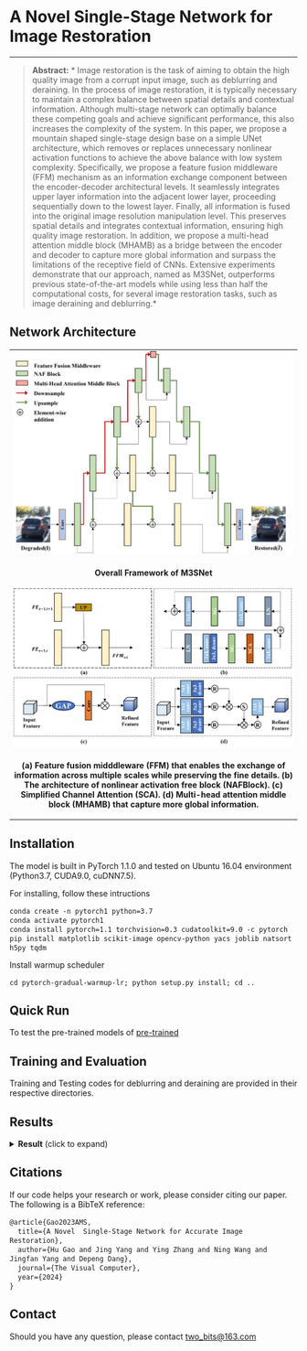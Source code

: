 

# A Novel Single-Stage Network for Image Restoration

<!-- [![paper](https://img.shields.io/badge/arXiv-Paper-brightgreen)](http://arxiv.org/abs/2302.09554) -->
<hr />


> **Abstract:** * Image restoration is the task of aiming to obtain the high quality image from a corrupt input image, such as deblurring and
deraining. In the process of image restoration, it is typically necessary to maintain a complex balance between spatial details and
contextual information. Although multi-stage network can optimally
balance these competing goals and achieve significant performance,
this also increases the complexity of the system. In this paper, we
propose a mountain shaped single-stage design base on a simple UNet architecture, which removes or replaces unnecessary nonlinear
activation functions to achieve the above balance with low system
complexity. Specifically, we propose a feature fusion middleware
(FFM) mechanism as an information exchange component between
the encoder-decoder architectural levels. It seamlessly integrates upper layer information into the adjacent lower layer, proceeding sequentially down to the lowest layer. Finally, all information is fused
into the original image resolution manipulation level. This preserves
spatial details and integrates contextual information, ensuring high quality image restoration. In addition, we propose a multi-head attention middle block (MHAMB) as a bridge between the encoder and
decoder to capture more global information and surpass the limitations of the receptive field of CNNs. Extensive experiments demonstrate that our approach, named as M3SNet, outperforms previous
state-of-the-art models while using less than half the computational
costs, for several image restoration tasks, such as image deraining
and deblurring.* 

## Network Architecture
<table>
  <tr>
    <td align="center"> <img  src = "./fig/network2.png" width="500"> </td>
  </tr>
  <tr>
    <td><p align="center"><b>Overall Framework of M3SNet</b></p></td>
  </tr>
    <tr>
    <td align="center"> <img   src = "./fig/conponent4.png" width="500"> </td>
  </tr>
  <tr>
    <td><p align="center"><b>(a) Feature fusion midddleware (FFM) that enables the exchange of information across multiple scales while preserving the fine details. (b) The architecture of nonlinear activation free block (NAFBlock). (c) Simplified Channel Attention (SCA). (d) Multi-head attention middle block (MHAMB) that  capture more global information.</b></p></td>
</table>



## Installation
The model is built in PyTorch 1.1.0 and tested on Ubuntu 16.04 environment (Python3.7, CUDA9.0, cuDNN7.5).

For installing, follow these intructions
```
conda create -n pytorch1 python=3.7
conda activate pytorch1
conda install pytorch=1.1 torchvision=0.3 cudatoolkit=9.0 -c pytorch
pip install matplotlib scikit-image opencv-python yacs joblib natsort h5py tqdm
```

Install warmup scheduler

```
cd pytorch-gradual-warmup-lr; python setup.py install; cd ..
```

## Quick Run

To test the pre-trained models of [pre-trained](https://drive.google.com/drive/folders/1y4BEX7LagtXVO98ZItSbJJl7WWM3gnbD?usp=share_link)


## Training and Evaluation

Training and Testing codes for deblurring and deraining  are provided in their respective directories.

## Results


<details>
  <summary> <strong>Result</strong> (click to expand) </summary>
<table>
  <tr>
    <td> <img src = "./fig/result.png" width="500"> </td>
  </tr>
</table></details>


## Citations
If our code helps your research or work, please consider citing our paper.
The following is a BibTeX reference:

```
@article{Gao2023AMS,
  title={A Novel  Single-Stage Network for Accurate Image Restoration},
  author={Hu Gao and Jing Yang and Ying Zhang and Ning Wang and Jingfan Yang and Depeng Dang},
  journal={The Visual Computer},
  year={2024}
}
```


## Contact
Should you have any question, please contact two_bits@163.com

